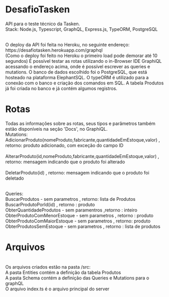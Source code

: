 # DesafioTasken
API para o teste técnico da Tasken.
<br/>
Stack: Node.js, Typescript, GraphQL, Express.js, TypeORM, PostgreSQL

<br/>
O deploy da API foi feita no Heroku, no seguinte endereço: https://desafiotasken.herokuapp.com/graphql
<br/>(Como o deploy foi feito no Heroku o primeiro load pode demorar até 10 segundos) É possível testar as rotas utilizando o in-Browser IDE GraphiQL acessando o endereço acima, onde é possível escrever as queries e mutations. O banco de dados escolhido foi o PostgreSQL, que está hosteado na plataforma ElephantSQL. O typeORM é utilizado para a conexão com o banco e criação dos comandos em SQL. A tabela Produtos já foi criada no banco e já contém algumos registros.
<br/>

# Rotas
Todas as informações sobre as rotas, seus tipos e parâmetros também estão disponíveis na seção 'Docs', no GraphiQL.
<br/>
Mutations:<br/>
AdicionarProduto(nomeProduto,fabricante,quantidadeEmEstoque,valor) , retorno: produto adicionado, com exceção do campo ID
<br/>
<br/>
AlterarProduto(id,nomeProduto,fabricante,quantidadeEmEstoque,valor) , retorno: mensagem indicando que o produto foi alterado
<br/>
<br/>
DeletarProduto(id) , retorno: mensagem indicando que o produto foi deletado
<br/>
<br/>

Queries:<br/>
BuscarProdutos - sem parametros , retorno: lista de Produtos
<br/>
BuscarProdutoPorId(id) , retorno : produto
<br/>
ObterQuantidadeProdutos - sem paramentros ,retorno : inteiro
<br/>
ObterProdutoComMenorEstoque - sem parametros , retorno : produto
<br/>
ObterProdutoComMaiorEstoque - sem parametros , retorno: produto
<br/>
ObterProdutosSemEstoque - sem parametros , retorno : lista de produtos


# Arquivos

<br/>
Os arquivos criados estão na pasta /src:
<br/>
A pasta Entities contém a definição da tabela Produtos
<br/>
A pasta Schema contém a definição das Queries e Mutations para o graphQL
<br/>
O arquivo index.ts é o arquivo principal do server



